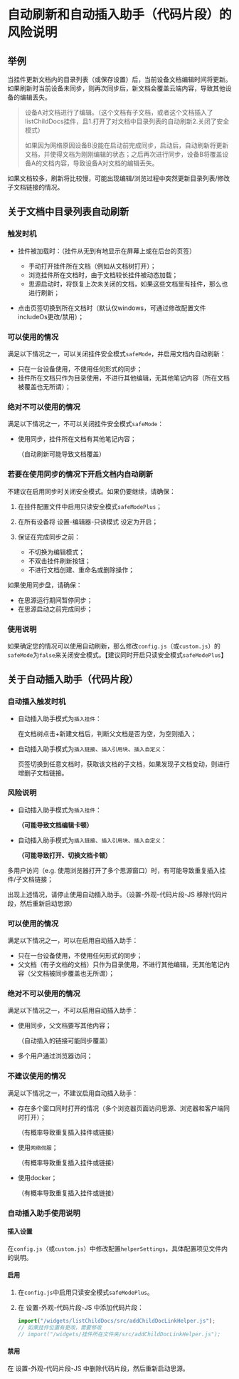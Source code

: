 # 自动刷新和自动插入助手（代码片段）的风险说明

## 举例

当挂件更新文档内的目录列表（或保存设置）后，当前设备文档编辑时间将更新。如果刷新时当前设备未同步，则再次同步后，新文档会覆盖云端内容，导致其他设备的编辑丢失。

> 设备A对文档进行了编辑。（这个文档有子文档，或者这个文档插入了listChildDocs挂件，且1.打开了对文档中目录列表的自动刷新2.关闭了安全模式）
> 
> 如果因为网络原因设备B没能在启动前完成同步，启动后，自动刷新将更新文档，并使得文档为刚刚编辑的状态；之后再次进行同步，设备B将覆盖设备A的文档内容，导致设备A对文档的编辑丢失。

如果文档较多，刷新将比较慢，可能出现编辑/浏览过程中突然更新目录列表/修改子文档链接的情况。

## 关于文档中目录列表自动刷新

### 触发时机

- 挂件被加载时：（挂件从无到有地显示在屏幕上或在后台的页签）

  - 手动打开挂件所在文档（例如从文档树打开）；
  - 浏览挂件所在文档时，由于文档较长挂件被动态加载；
  - 思源启动时，将恢复上次未关闭的文档，如果这些文档里有挂件，那么也进行刷新；

- 点击页签切换到所在文档时（默认仅windows，可通过修改配置文件includeOs更改/禁用）；

### 可以使用的情况

满足以下情况之一，可以关闭挂件安全模式`safeMode`，并启用文档内自动刷新：

- 只在一台设备使用，不使用任何形式的同步；
- 挂件所在文档只作为目录使用，不进行其他编辑，无其他笔记内容（所在文档被覆盖也无所谓）；

### 绝对不可以使用的情况

满足以下情况之一，不可以关闭挂件安全模式`safeMode`：

- 使用同步，挂件所在文档有其他笔记内容；

  （自动刷新可能导致文档覆盖）

### 若要在使用同步的情况下开启文档内自动刷新

不建议在启用同步时关闭安全模式。如果仍要继续，请确保：

1. 在挂件配置文件中启用只读安全模式`safeModePlus`；
2. 在所有设备将 设置-编辑器-只读模式 设定为开启；
3. 保证在完成同步之前：

   - 不切换为编辑模式；
   - 不双击挂件刷新按钮；
   - 不进行文档创建、重命名或删除操作；

如果使用同步盘，请确保：

- 在思源运行期间暂停同步；
- 在思源启动之前完成同步；

### 使用说明

如果确定您的情况可以使用自动刷新，那么修改`config.js`（或`custom.js`）的`safeMode`为`false`来关闭安全模式。【建议同时开启只读安全模式`safeModePlus`】

## 关于自动插入助手（代码片段）

### 自动插入触发时机

- 自动插入助手模式为`插入挂件`：
  
  在文档树点击+新建文档后，判断父文档是否为空，为空则插入；

- 自动插入助手模式为`插入链接`、`插入引用块`、`插入自定义`：
  
  页签切换到任意文档时，获取该文档的子文档，如果发现子文档变动，则进行增删子文档链接。

### 风险说明

- 自动插入助手模式为`插入挂件`：
  
  **（可能导致文档编辑卡顿）**

- 自动插入助手模式为`插入链接`、`插入引用块`、`插入自定义`：
  
  **（可能导致打开、切换文档卡顿）**

多用户访问（e.g. 使用浏览器打开了多个思源窗口）时，有可能导致重复插入挂件/子文档链接；

出现上述情况，请停止使用自动插入助手。（设置-外观-代码片段-JS 移除代码片段，然后重新启动思源）

### 可以使用的情况

满足以下情况之一，可以在启用自动插入助手：

- 只在一台设备使用，不使用任何形式的同步；
- 父文档（有子文档的文档）只作为目录使用，不进行其他编辑，无其他笔记内容（父文档被同步覆盖也无所谓）；

### 绝对不可以使用的情况

满足以下情况之一，不可以启用自动插入助手：

- 使用同步，父文档要写其他内容；

  （自动插入的链接可能同步覆盖）

- 多个用户通过浏览器访问；

### 不建议使用的情况

满足以下情况之一，不建议启用自动插入助手：

- 存在多个窗口同时打开的情况（多个浏览器页面访问思源、浏览器和客户端同时打开）；
  
  （有概率导致重复插入挂件或链接）

- 使用`网络伺服`；

  （有概率导致重复插入挂件或链接）

- 使用docker；

  （有概率导致重复插入挂件或链接）

### 自动插入助手使用说明

#### 插入设置

在`config.js`（或`custom.js`）中修改配置`helperSettings`，具体配置项见文件内的说明。

#### 启用

1. 在`config.js`中启用只读安全模式`safeModePlus`。

2. 在 设置-外观-代码片段-JS 中添加代码片段：

    ```javascript
    import("/widgets/listChildDocs/src/addChildDocLinkHelper.js");
    // 如果挂件位置有更改，需要修改
    // import("/widgets/挂件所在文件夹/src/addChildDocLinkHelper.js");
    ```

#### 禁用

在 设置-外观-代码片段-JS 中删除代码片段，然后重新启动思源。